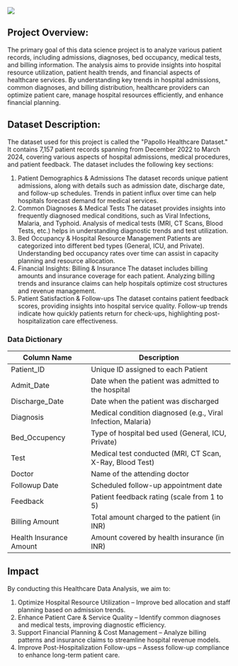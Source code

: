 ![](https://www.teamly.com/blog/wp-content/uploads/2023/04/healthcare-project-management.png)
## Project Overview:
The primary goal of this data science project is to analyze various patient records, including admissions, diagnoses, bed occupancy, medical tests, and billing information. The analysis aims to provide insights into hospital resource utilization, patient health trends, and financial aspects of healthcare services. By understanding key trends in hospital admissions, common diagnoses, and billing distribution, healthcare providers can optimize patient care, manage hospital resources efficiently, and enhance financial planning.
## Dataset Description:
The dataset used for this project is called the "Papollo Healthcare Dataset." It contains 7,157 patient records spanning from December 2022 to March 2024, covering various aspects of hospital admissions, medical procedures, and patient feedback. The dataset includes the following key sections:

1. Patient Demographics & Admissions
The dataset records unique patient admissions, along with details such as admission date, discharge date, and follow-up schedules.
Trends in patient influx over time can help hospitals forecast demand for medical services.
2. Common Diagnoses & Medical Tests
The dataset provides insights into frequently diagnosed medical conditions, such as Viral Infections, Malaria, and Typhoid.
Analysis of medical tests (MRI, CT Scans, Blood Tests, etc.) helps in understanding diagnostic trends and test utilization.
3. Bed Occupancy & Hospital Resource Management
Patients are categorized into different bed types (General, ICU, and Private).
Understanding bed occupancy rates over time can assist in capacity planning and resource allocation.
4. Financial Insights: Billing & Insurance
The dataset includes billing amounts and insurance coverage for each patient.
Analyzing billing trends and insurance claims can help hospitals optimize cost structures and revenue management.
5. Patient Satisfaction & Follow-ups
The dataset contains patient feedback scores, providing insights into hospital service quality.
Follow-up trends indicate how quickly patients return for check-ups, highlighting post-hospitalization care effectiveness.
### Data Dictionary
| Column Name | Description |
| --- | --- |
|Patient_ID | Unique ID assigned to each Patient |
|Admit_Date|Date when the patient was admitted to the hospital|
|Discharge_Date | Date when the patient was discharged |
|Diagnosis | Medical condition diagnosed (e.g., Viral Infection, Malaria) |
|Bed_Occupency | Type of hospital bed used (General, ICU, Private) |
|Test | Medical test conducted (MRI, CT Scan, X-Ray, Blood Test) |
|Doctor | Name of the attending doctor |
|Followup Date| Scheduled follow-up appointment date |
|Feedback | Patient feedback rating (scale from 1 to 5) |
|Billing Amount | Total amount charged to the patient (in INR) |
|Health Insurance Amount | Amount covered by health insurance (in INR) |


## Impact
By conducting this Healthcare Data Analysis, we aim to:
1. Optimize Hospital Resource Utilization – Improve bed allocation and staff planning based on admission trends.
2. Enhance Patient Care & Service Quality – Identify common diagnoses and medical tests, improving diagnostic efficiency.
3. Support Financial Planning & Cost Management – Analyze billing patterns and insurance claims to streamline hospital revenue models.
4. Improve Post-Hospitalization Follow-ups – Assess follow-up compliance to enhance long-term patient care.


